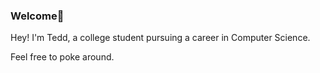 ### Welcome👋

Hey! I'm Tedd, a college student pursuing a career in Computer Science. 

Feel free to poke around.
